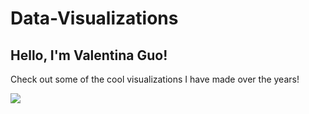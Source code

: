 # Data-Visualizations

## Hello, I'm Valentina Guo!

Check out some of the cool visualizations I have made over the years!

![](https://giphy.com/embed/E1w0yvMxBIv5M8WkL8)
